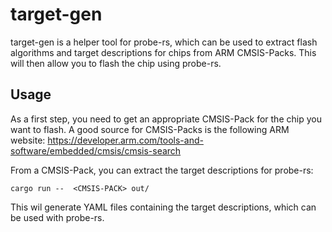 # target-gen

target-gen is a helper tool for probe-rs, which can be used to extract flash algorithms and target descriptions for
chips from ARM CMSIS-Packs. This will then allow you to flash the chip using probe-rs.

## Usage

As a first step, you need to get an appropriate CMSIS-Pack for the chip you want to flash. A good source for CMSIS-Packs
is the following ARM website: https://developer.arm.com/tools-and-software/embedded/cmsis/cmsis-search

From a CMSIS-Pack, you can extract the target descriptions for probe-rs:

    cargo run --  <CMSIS-PACK> out/

This wil generate YAML files containing the target descriptions, which can be used with probe-rs.


